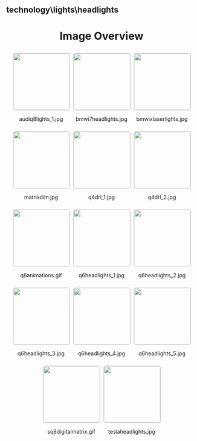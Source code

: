 ## technology\lights\headlights


<style>
    .image-gallery {
        display: flex;
        flex-wrap: wrap;
        gap: 10px;
        justify-content: center;
        padding: 10px;
    }
    .image-gallery img {
        width: 150px;
        height: auto;
        border: 1px solid #ddd;
        border-radius: 5px;
    }
    .image-gallery div {
        flex: 1 1 calc(33.333% - 20px); /* Three images per row on large screens */
        max-width: 150px;
        text-align: center;
    }
    @media (max-width: 768px) {
        .image-gallery div {
            flex: 1 1 calc(50% - 20px); /* Two images per row on medium screens */
        }
    }
    @media (max-width: 480px) {
        .image-gallery div {
            flex: 1 1 100%; /* One image per row on small screens */
        }
    }
</style>
<h1 style ="text-align: center;"> Image Overview </h1> <div class="image-gallery">
<div>
<img src="https://media.evkx.net/multimedia/technology/lights/headlights/audiq8lights_1_st.jpg">
<p>audiq8lights_1.jpg</p>
</div>
<div>
<img src="https://media.evkx.net/multimedia/technology/lights/headlights/bmwi7headlights_st.jpg">
<p>bmwi7headlights.jpg</p>
</div>
<div>
<img src="https://media.evkx.net/multimedia/technology/lights/headlights/bmwixlaserlights_st.jpg">
<p>bmwixlaserlights.jpg</p>
</div>
<div>
<img src="https://media.evkx.net/multimedia/technology/lights/headlights/matrixdim_st.jpg">
<p>matrixdim.jpg</p>
</div>
<div>
<img src="https://media.evkx.net/multimedia/technology/lights/headlights/q4drl_1_st.jpg">
<p>q4drl_1.jpg</p>
</div>
<div>
<img src="https://media.evkx.net/multimedia/technology/lights/headlights/q4drl_2_st.jpg">
<p>q4drl_2.jpg</p>
</div>
<div>
<img src="https://media.evkx.net/multimedia/technology/lights/headlights/q6animations_st.gif">
<p>q6animations.gif</p>
</div>
<div>
<img src="https://media.evkx.net/multimedia/technology/lights/headlights/q6headlights_1_st.jpg">
<p>q6headlights_1.jpg</p>
</div>
<div>
<img src="https://media.evkx.net/multimedia/technology/lights/headlights/q6headlights_2_st.jpg">
<p>q6headlights_2.jpg</p>
</div>
<div>
<img src="https://media.evkx.net/multimedia/technology/lights/headlights/q6headlights_3_st.jpg">
<p>q6headlights_3.jpg</p>
</div>
<div>
<img src="https://media.evkx.net/multimedia/technology/lights/headlights/q6headlights_4_st.jpg">
<p>q6headlights_4.jpg</p>
</div>
<div>
<img src="https://media.evkx.net/multimedia/technology/lights/headlights/q6headlights_5_st.jpg">
<p>q6headlights_5.jpg</p>
</div>
<div>
<img src="https://media.evkx.net/multimedia/technology/lights/headlights/sq8digitalmatrix_st.gif">
<p>sq8digitalmatrix.gif</p>
</div>
<div>
<img src="https://media.evkx.net/multimedia/technology/lights/headlights/teslaheadlights_st.jpg">
<p>teslaheadlights.jpg</p>
</div>
</div>
